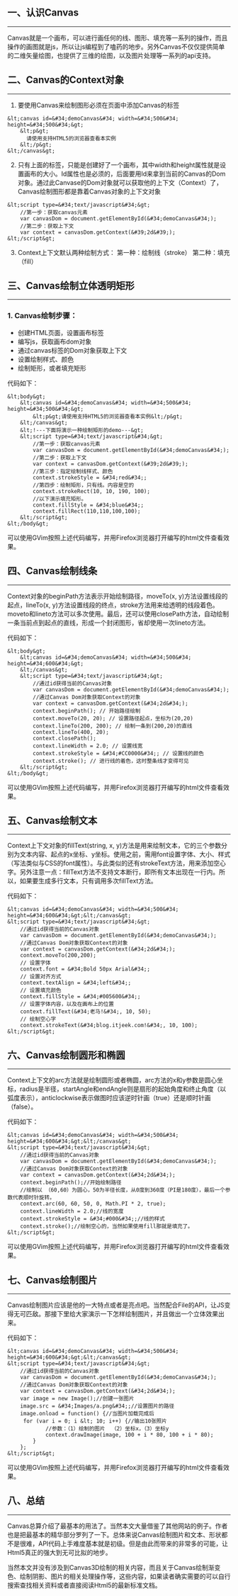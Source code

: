 ## 一、认识Canvas
---------------------------------------

Canvas就是一个画布，可以进行画任何的线、图形、填充等一系列的操作，而且操作的画图就是js，所以让js编程到了嗑药的地步。另外Canvas不仅仅提供简单的二维矢量绘图，也提供了三维的绘图，以及图片处理等一系列的api支持。

## 二、Canvas的Context对象
---------------------------------------

1. 要使用Canvas来绘制图形必须在页面中添加Canvas的标签
```
&lt;canvas id=&#34;demoCanvas&#34; width=&#34;500&#34; height=&#34;500&#34;&gt;
    &lt;p&gt;
      请使用支持HTML5的浏览器查看本实例
    &lt;/p&gt;
&lt;/canvas&gt;
```

2. 只有上面的标签，只能是创建好了一个画布，其中width和height属性就是设置画布的大小。Id属性也是必须的，后面要用Id来拿到当前的Canvas的Dom对象。通过此Canvase的Dom对象就可以获取他的上下文（Context）了，Canvas绘制图形都是靠着Canvas对象的上下文对象
```
&lt;script type=&#34;text/javascript&#34;&gt;
    //第一步：获取canvas元素
    var canvasDom = document.getElementById(&#34;demoCanvas&#34;);
    //第二步：获取上下文
    var context = canvasDom.getContext(&#39;2d&#39;);
&lt;/script&gt;
```

3. Context上下文默认两种绘制方式：
第一种：绘制线（stroke）
第二种：填充（fill）

## 三、Canvas绘制立体透明矩形
---------------------------------------

### 1. Canvas绘制步骤：
- 创建HTML页面，设置画布标签
- 编写js，获取画布dom对象
- 通过canvas标签的Dom对象获取上下文
- 设置绘制样式、颜色
- 绘制矩形，或者填充矩形

代码如下：
```
&lt;body&gt;
    &lt;canvas id=&#34;demoCanvas&#34; width=&#34;500&#34; height=&#34;500&#34;&gt;
        &lt;p&gt;请使用支持HTML5的浏览器查看本实例&lt;/p&gt;
    &lt;/canvas&gt;
    &lt;!---下面将演示一种绘制矩形的demo---&gt;
    &lt;script type=&#34;text/javascript&#34;&gt;
        //第一步：获取canvas元素
        var canvasDom = document.getElementById(&#34;demoCanvas&#34;);
        //第二步：获取上下文
        var context = canvasDom.getContext(&#39;2d&#39;);
        //第三步：指定绘制线样式、颜色
        context.strokeStyle = &#34;red&#34;;
        //第四步：绘制矩形，只有线。内容是空的
        context.strokeRect(10, 10, 190, 100);
        //以下演示填充矩形。
        context.fillStyle = &#34;blue&#34;;
        context.fillRect(110,110,100,100);
    &lt;/script&gt;
&lt;/body&gt;
```
可以使用GVim按照上述代码编写，并用Firefox浏览器打开编写的html文件查看效果。

## 四、Canvas绘制线条
---------------------------------------

Context对象的beginPath方法表示开始绘制路径，moveTo(x, y)方法设置线段的起点，lineTo(x, y)方法设置线段的终点，stroke方法用来给透明的线段着色。moveto和lineto方法可以多次使用。最后，还可以使用closePath方法，自动绘制一条当前点到起点的直线，形成一个封闭图形，省却使用一次lineto方法。

代码如下：
```
&lt;body&gt;
    &lt;canvas id=&#34;demoCanvas&#34; width=&#34;500&#34; height=&#34;600&#34;&gt;
    &lt;/canvas&gt;
    &lt;script type=&#34;text/javascript&#34;&gt;
        //通过id获得当前的Canvas对象
        var canvasDom = document.getElementById(&#34;demoCanvas&#34;);
        //通过Canvas Dom对象获取Context的对象
        var context = canvasDom.getContext(&#34;2d&#34;);
        context.beginPath(); // 开始路径绘制
        context.moveTo(20, 20); // 设置路径起点，坐标为(20,20)
        context.lineTo(200, 200); // 绘制一条到(200,20)的直线
        context.lineTo(400, 20);
        context.closePath();
        context.lineWidth = 2.0; // 设置线宽
        context.strokeStyle = &#34;#CC0000&#34;; // 设置线的颜色
        context.stroke(); // 进行线的着色，这时整条线才变得可见
    &lt;/script&gt;
&lt;/body&gt;
```
可以使用GVim按照上述代码编写，并用Firefox浏览器打开编写的html文件查看效果。

## 五、Canvas绘制文本
---------------------------------------

Context上下文对象的fillText(string, x, y)方法是用来绘制文本，它的三个参数分别为文本内容、起点的x坐标、y坐标。使用之前，需用font设置字体、大小、样式（写法类似与CSS的font属性）。与此类似的还有strokeText方法，用来添加空心字。另外注意一点：fillText方法不支持文本断行，即所有文本出现在一行内。所以，如果要生成多行文本，只有调用多次fillText方法。

代码如下：
```
&lt;canvas id=&#34;demoCanvas&#34; width=&#34;500&#34; height=&#34;600&#34;&gt;&lt;/canvas&gt;
&lt;script type=&#34;text/javascript&#34;&gt;
    //通过id获得当前的Canvas对象
    var canvasDom = document.getElementById(&#34;demoCanvas&#34;);
    //通过Canvas Dom对象获取Context的对象
    var context = canvasDom.getContext(&#34;2d&#34;);
    context.moveTo(200,200);
    // 设置字体
    context.font = &#34;Bold 50px Arial&#34;;
    // 设置对齐方式
    context.textAlign = &#34;left&#34;;
    // 设置填充颜色
    context.fillStyle = &#34;#005600&#34;;
    // 设置字体内容，以及在画布上的位置
    context.fillText(&#34;老马!&#34;, 10, 50);
    // 绘制空心字
    context.strokeText(&#34;blog.itjeek.com!&#34;, 10, 100);
&lt;/script&gt;
```

## 六、Canvas绘制圆形和椭圆
---------------------------------------

Context上下文的arc方法就是绘制圆形或者椭圆，arc方法的x和y参数是圆心坐标，radius是半径，startAngle和endAngle则是扇形的起始角度和终止角度（以弧度表示），anticlockwise表示做图时应该逆时针画（true）还是顺时针画（false）。

代码如下：
```
&lt;canvas id=&#34;demoCanvas&#34; width=&#34;500&#34; height=&#34;600&#34;&gt;&lt;/canvas&gt;
&lt;script type=&#34;text/javascript&#34;&gt;
    //通过id获得当前的Canvas对象
    var canvasDom = document.getElementById(&#34;demoCanvas&#34;);
    //通过Canvas Dom对象获取Context的对象
    var context = canvasDom.getContext(&#34;2d&#34;);
    context.beginPath();//开始绘制路径
    //绘制以 （60,60）为圆心，50为半径长度，从0度到360度（PI是180度），最后一个参数代表顺时针旋转。
    context.arc(60, 60, 50, 0, Math.PI * 2, true);
    context.lineWidth = 2.0;//线的宽度
    context.strokeStyle = &#34;#000&#34;;//线的样式
    context.stroke();//绘制空心的，当然如果使用fill那就是填充了。
&lt;/script&gt;
```
可以使用GVim按照上述代码编写，并用Firefox浏览器打开编写的html文件查看效果。

## 七、Canvas绘制图片
---------------------------------------

Canvas绘制图片应该是他的一大特点或者是亮点吧。当然配合File的API，让JS变得无可匹敌。那接下里给大家演示一下怎样绘制图片，并且做出一个立体效果出来。

代码如下：
```
&lt;canvas id=&#34;demoCanvas&#34; width=&#34;500&#34; height=&#34;600&#34;&gt;&lt;/canvas&gt;
&lt;script type=&#34;text/javascript&#34;&gt;
    //通过id获得当前的Canvas对象
    var canvasDom = document.getElementById(&#34;demoCanvas&#34;);
    //通过Canvas Dom对象获取Context的对象
    var context = canvasDom.getContext(&#34;2d&#34;);
    var image = new Image();//创建一张图片
    image.src = &#34;Images/a.png&#34;;//设置图片的路径
    image.onload = function() {//当图片加载完成后
     for (var i = 0; i &lt; 10; i++) {//输出10张照片
            //参数：（1）绘制的图片  （2）坐标x，（3）坐标y
            context.drawImage(image, 100 + i * 80, 100 + i * 80);
        }
    };
&lt;/script&gt;
```
可以使用GVim按照上述代码编写，并用Firefox浏览器打开编写的html文件查看效果。

## 八、总结
----------------------------------------

Canvas总算介绍了最基本的用法了。当然本文大量借鉴了其他网站的例子。作者也是把最基本的精华部分罗列了一下。总体来说Canvas绘制图片和文本、形状都不是很难，API代码上手难度基本就是初级。但是由此而带来的非常多的可能，让Html5真正的强大到无可比拟的地步。

当然本文并没有涉及到Canvas3D绘制的相关内容，而且关于Canvas绘制渐变色、绘制阴影、图片的相关处理操作等，这些内容，如果读者确实需要的可以自行搜索查找相关资料或者直接阅读Html5的最新标准文档。